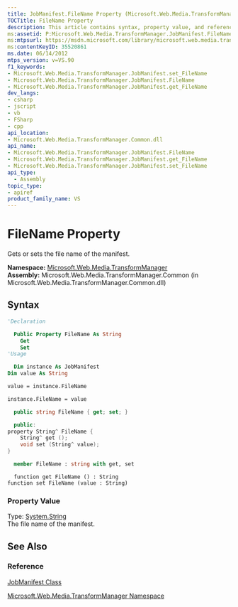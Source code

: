 ```yaml
---
title: JobManifest.FileName Property (Microsoft.Web.Media.TransformManager)
TOCTitle: FileName Property
description: This article contains syntax, property value, and reference information for the JobManifest.FileName property.
ms:assetid: P:Microsoft.Web.Media.TransformManager.JobManifest.FileName
ms:mtpsurl: https://msdn.microsoft.com/library/microsoft.web.media.transformmanager.jobmanifest.filename(v=VS.90)
ms:contentKeyID: 35520861
ms.date: 06/14/2012
mtps_version: v=VS.90
f1_keywords:
- Microsoft.Web.Media.TransformManager.JobManifest.set_FileName
- Microsoft.Web.Media.TransformManager.JobManifest.FileName
- Microsoft.Web.Media.TransformManager.JobManifest.get_FileName
dev_langs:
- csharp
- jscript
- vb
- FSharp
- cpp
api_location:
- Microsoft.Web.Media.TransformManager.Common.dll
api_name:
- Microsoft.Web.Media.TransformManager.JobManifest.FileName
- Microsoft.Web.Media.TransformManager.JobManifest.get_FileName
- Microsoft.Web.Media.TransformManager.JobManifest.set_FileName
api_type:
  - Assembly
topic_type:
- apiref
product_family_name: VS
---
```


# FileName Property

Gets or sets the file name of the manifest.

**Namespace:**  [Microsoft.Web.Media.TransformManager](microsoft-web-media-transformmanager-namespace.md)  
**Assembly:**  Microsoft.Web.Media.TransformManager.Common (in Microsoft.Web.Media.TransformManager.Common.dll)

## Syntax

```vb
'Declaration

  Public Property FileName As String
    Get
    Set
'Usage

  Dim instance As JobManifest
Dim value As String

value = instance.FileName

instance.FileName = value
```

```csharp
  public string FileName { get; set; }
```

```cpp
  public:
property String^ FileName {
    String^ get ();
    void set (String^ value);
}
```

``` fsharp
  member FileName : string with get, set
```

```jscript
  function get FileName () : String
function set FileName (value : String)
```

### Property Value

Type: [System.String](https://msdn.microsoft.com/library/s1wwdcbf)  
The file name of the manifest.  

## See Also

### Reference

[JobManifest Class](jobmanifest-class-microsoft-web-media-transformmanager.md)

[Microsoft.Web.Media.TransformManager Namespace](microsoft-web-media-transformmanager-namespace.md)
